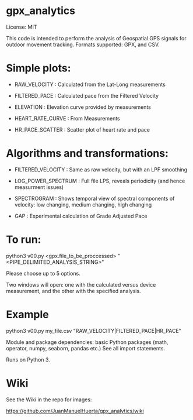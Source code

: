 # gpx_analytics

License: MIT

This code is intended to perform the analysis of Geospatial GPS signals for outdoor movement tracking.
Formats supported: GPX, and CSV.

# Simple plots:

- RAW_VELOCITY         :  Calculated from the Lat-Long measurements

- FILTERED_PACE        :  Calculated pace from the Filtered Velocity

- ELEVATION            :  Elevation curve provided by measurements

- HEART_RATE_CURVE     :  From Measurements

- HR_PACE_SCATTER      : Scatter plot of heart rate and pace

# Algorithms and transformations:

- FILTERED_VELOCITY    :  Same as raw velocity, but with an LPF smoothing

- LOG_POWER_SPECTRUM   :  Full file LPS, reveals periodicity (and hence measurment issues)

- SPECTROGRAM          :  Shows temporal view of spectral components of velocity: low changing, medium changing, high changing

- GAP                   : Experimental calculation of Grade Adjusted Pace

# To run:

python3 v00.py <gpx.file_to_be_proccessed>  "<PIPE_DELIMITED_ANALYSIS_STRING>"

Please choose up to 5 options.

Two windows will open: one with the calculated versus device measurement, and the other with the specified analysis.

# Example
python3 v00.py my_file.csv  "RAW_VELOCITY|FILTERED_PACE|HR_PACE"

Module and package dependencies: basic Python packages (math, operator, numpy, seaborn, pandas etc.) See all import statements.

Runs on Python 3.

# Wiki

See the Wiki in the repo for images:

https://github.com/JuanManuelHuerta/gpx_analytics/wiki



